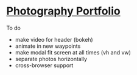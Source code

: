 # [Photography Portfolio](https://benva.github.io/)

To do
- make video for header (bokeh)
- animate in new waypoints
- make modal fit screen at all times (vh and vw)
- separate photos horizontally
- cross-browser support

